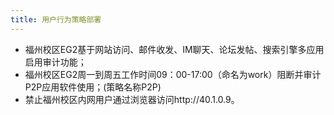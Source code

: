```yaml
---
title: 用户行为策略部署
---
```

-  福州校区EG2基于网站访问、邮件收发、IM聊天、论坛发帖、搜索引擎多应用启用审计功能；
-  福州校区EG2周一到周五工作时间09：00-17:00（命名为work）阻断并审计P2P应用软件使用；(策略名称P2P)
-  禁止福州校区内网用户通过浏览器访问http://40.1.0.9。

```

```
